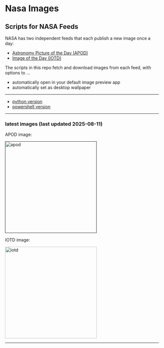 # Nasa Images

## Scripts for NASA Feeds

NASA has two independent feeds that each publish a new image once a day:

- [Astronomy Picture of the Day (APOD)](https://apod.nasa.gov/apod/)
- [Image of the Day (IOTD)](https://www.nasa.gov/image-of-the-day/)

The scripts in this repo fetch and download images from each feed, with options to ...

- automatically open in your default image preview app
- automatically set as desktop wallpaper

---

- [python version](./python/README.md)
- [powershell version](./powershell/README.md)

---

### latest images (last updated 2025-08-11)

APOD image:

<a href=""><img alt="apod" src="" height="300" /></a>

IOTD image:

<a href="https://www.nasa.gov/image-detail/unannotated-full-res-for-display/"><img alt="iotd" src="https://www.nasa.gov/wp-content/uploads/2025/08/unannotated-full-res-for-display.png" height="300" /></a>

---
